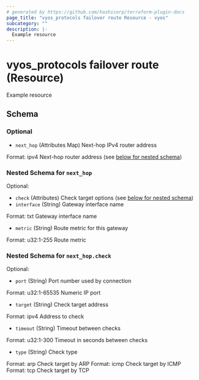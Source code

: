 ```yaml
---
# generated by https://github.com/hashicorp/terraform-plugin-docs
page_title: "vyos_protocols failover route Resource - vyos"
subcategory: ""
description: |-
  Example resource
---
```


# vyos_protocols failover route (Resource)

Example resource



<!-- schema generated by tfplugindocs -->
## Schema

### Optional

- `next_hop` (Attributes Map) Next-hop IPv4 router address

Format: ipv4
Next-hop router address (see [below for nested schema](#nestedatt--next_hop))

<a id="nestedatt--next_hop"></a>
### Nested Schema for `next_hop`

Optional:

- `check` (Attributes) Check target options (see [below for nested schema](#nestedatt--next_hop--check))
- `interface` (String) Gateway interface name

Format: txt
Gateway interface name
- `metric` (String) Route metric for this gateway

Format: u32:1-255
Route metric

<a id="nestedatt--next_hop--check"></a>
### Nested Schema for `next_hop.check`

Optional:

- `port` (String) Port number used by connection

Format: u32:1-65535
Numeric IP port
- `target` (String) Check target address

Format: ipv4
Address to check
- `timeout` (String) Timeout between checks

Format: u32:1-300
Timeout in seconds between checks
- `type` (String) Check type

Format: arp
Check target by ARP
Format: icmp
Check target by ICMP
Format: tcp
Check target by TCP
